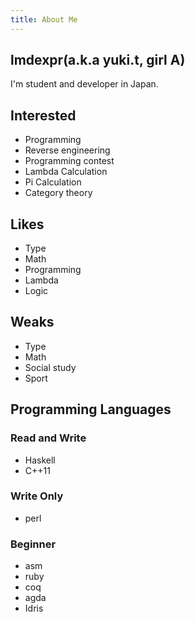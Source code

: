 ```yaml
---
title: About Me
---
```

## lmdexpr(a.k.a yuki.t, girl A)
I'm student and developer in Japan.
  
## Interested
* Programming
* Reverse engineering
* Programming contest
* Lambda Calculation
* Pi Calculation
* Category theory
  
## Likes
* Type
* Math
* Programming
* Lambda
* Logic
  
## Weaks
* Type
* Math
* Social study
* Sport

## Programming Languages
### Read and Write
* Haskell
* C++11
### Write Only
* perl
### Beginner
* asm
* ruby
* coq
* agda
* Idris
